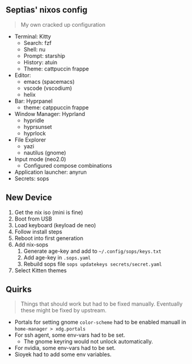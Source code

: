 
## Septias' nixos config

> My own cracked up configuration

- Terminal: Kitty
   - Search: fzf
   - Shell: nu
   - Prompt: starship
   - History: atuin
   - Theme: cattpuccin frappe
- Editor:
   - emacs (spacemacs)
   - vscode (vscodium)
   - helix
- Bar: Hyprpanel
   - theme: catppuccin frappe
- Window Manager: Hyprland
   - hypridle
   - hyprsunset
   - hyprlock
- File Explorer
   - yazi
   - nautilus (gnome)
- Input mode (neo2.0)
   - Configured compose combinations
- Application launcher: anyrun
- Secrets: sops

## New Device
1. Get the nix iso (mini is fine)
2. Boot from USB
3. Load keyboard (keyload de neo)
4. Follow install steps
5. Reboot into first generation
6. Add nix-sops
   1. Generate age-key and add to `~/.config/sops/keys.txt`
   2. Add age-key in `.sops.yaml`
   3. Rebuild sops file `sops updatekeys secrets/secret.yaml`
7. Select Kitten themes

## Quirks
> Things that should work but had to be fixed manually. Eventually these might be fixed by upstream.

- Portals for setting gnome `color-scheme` had to be enabled manuall in `home-manager > xdg.portals`
- For ssh agent, some env-vars had to be set.
   - The gnome keyring would not unlock automatically.
- For nvidia, some env-vars had to be set.
- Sioyek had to add some env variables.
